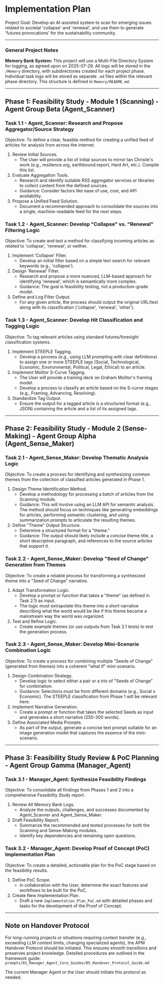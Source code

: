# Implementation Plan

Project Goal: Develop an AI-assisted system to scan for emerging issues related to societal 'collapse' and 'renewal', and use them to generate 'futures provocations' for the sustainability community.

---
### General Project Notes

**Memory Bank System:**
This project will use a Multi-File Directory System for logging, as agreed upon on 2025-07-29. All logs will be stored in the `/Memory` directory, with subdirectories created for each project phase. Individual task logs will be stored as separate `.md` files within the relevant phase directory. This structure is defined in `Memory/README.md`.

---
## Phase 1: Feasibility Study - Module 1 (Scanning) - Agent Group Beta (Agent_Scanner)

### Task 1.1 - Agent_Scanner: Research and Propose Aggregator/Source Strategy
Objective: To define a clear, feasible method for creating a unified feed of articles for analysis from across the internet.
1.  Review Initial Sources.
    - The User will provide a list of initial sources to mirror Ian Christie's work (e.g., resilience.org, earthbound.report, Hard Art, etc.). Compile this list.
2.  Evaluate Aggregation Tools.
    - Research and identify suitable RSS aggregator services or libraries to collect content from the defined sources.
    - Guidance: Consider factors like ease of use, cost, and API availability.
3.  Propose a Unified Feed Solution.
    - Document a recommended approach to consolidate the sources into a single, machine-readable feed for the next steps.

### Task 1.2 - Agent_Scanner: Develop "Collapse" vs. "Renewal" Filtering Logic
Objective: To create and test a method for classifying incoming articles as related to 'collapse', 'renewal', or neither.
1.  Implement 'Collapse' Filter.
    - Develop an initial filter based on a simple text search for relevant keywords (e.g., 'collapse').
2.  Design 'Renewal' Filter.
    - Research and propose a more nuanced, LLM-based approach for identifying 'renewal', which is semantically more complex.
    - Guidance: The goal is feasibility testing, not a production-grade model.
3.  Define and Log Filter Output.
    - For any given article, the process should output the original URL/text along with its classification ('collapse', 'renewal', 'other').

### Task 1.3 - Agent_Scanner: Develop Hit Classification and Tagging Logic
Objective: To tag relevant articles using standard futures/foresight classification systems.
1.  Implement STEEPLE Tagging.
    - Develop a process (e.g., using LLM prompting with clear definitions) to assign one or more STEEPLE tags (Social, Technological, Economic, Environmental, Political, Legal, Ethical) to an article.
2.  Implement Molitor S-Curve Tagging.
    - The User will provide a training deck on Graham Molitor's framing model.
    - Develop a process to classify an article based on the S-curve stages (e.g., Framing, Advancing, Resolving).
3.  Standardize Tag Output.
    - Ensure the output for a tagged article is a structured format (e.g., JSON) containing the article and a list of its assigned tags.

---
## Phase 2: Feasibility Study - Module 2 (Sense-Making) - Agent Group Alpha (Agent_Sense_Maker)

### Task 2.1 - Agent_Sense_Maker: Develop Thematic Analysis Logic
Objective: To create a process for identifying and synthesizing common themes from the collection of classified articles generated in Phase 1.
1.  Design Theme Identification Method.
    - Develop a methodology for processing a batch of articles from the Scanning module.
    - Guidance: This will involve using an LLM API for semantic analysis. The method should focus on techniques like generating embeddings for articles, performing semantic clustering, and using summarization prompts to articulate the resulting themes.
2.  Define "Theme" Output Structure.
    - Determine a structured format for a "theme."
    - Guidance: The output should likely include a concise theme title, a short descriptive paragraph, and references to the source articles that support it.

### Task 2.2 - Agent_Sense_Maker: Develop "Seed of Change" Generation from Themes
Objective: To create a reliable process for transforming a synthesized theme into a "Seed of Change" narrative.
1.  Adapt Transformation Logic.
    - Develop a prompt or function that takes a "theme" (as defined in Task 2.1) as input.
    - The logic must extrapolate this theme into a short narrative describing what the world would be like if this theme became a mainstream way the world was organized.
2.  Test and Refine Logic.
    - Create example themes (or use outputs from Task 2.1 tests) to test the generation process.

### Task 2.3 - Agent_Sense_Maker: Develop Mini-Scenario Combination Logic
Objective: To create a process for combining multiple "Seeds of Change" (generated from themes) into a coherent "what if" mini-scenario.
1.  Design Combination Strategy.
    - Develop logic to select either a pair or a trio of "Seeds of Change" for combination.
    - Guidance: Selections must be from different domains (e.g., Social x Economic). The STEEPLE classification from Phase 1 will be relevant here.
2.  Implement Narrative Generation.
    - Create a prompt or function that takes the selected Seeds as input and generates a short narrative (250-300 words).
3.  Define Associated Media Prompts.
    - As part of the output, generate a concise text prompt suitable for an image generation model that captures the essence of the mini-scenario.

---
## Phase 3: Feasibility Study Review & PoC Planning - Agent Group Gamma (Manager_Agent)

### Task 3.1 - Manager_Agent: Synthesize Feasibility Findings
Objective: To consolidate all findings from Phases 1 and 2 into a comprehensive Feasibility Study report.
1.  Review All Memory Bank Logs.
    - Analyze the outputs, challenges, and successes documented by Agent_Scanner and Agent_Sense_Maker.
2.  Draft Feasibility Report.
    - Summarize the recommended and tested processes for both the Scanning and Sense-Making modules.
    - Identify key dependencies and remaining open questions.

### Task 3.2 - Manager_Agent: Develop Proof of Concept (PoC) Implementation Plan
Objective: To create a detailed, actionable plan for the PoC stage based on the feasibility results.
1.  Define PoC Scope.
    - In collaboration with the User, determine the exact features and workflows to be built for the PoC.
2.  Create New Implementation Plan.
    - Draft a new `Implementation_Plan_PoC.md` with detailed phases and tasks for the development of the Proof of Concept.

---
## Note on Handover Protocol
For long-running projects or situations requiring context transfer (e.g., exceeding LLM context limits, changing specialized agents), the APM Handover Protocol should be initiated. This ensures smooth transitions and preserves project knowledge. Detailed procedures are outlined in the framework guide:
`prompts/01_Manager_Agent_Core_Guides/05_Handover_Protocol_Guide.md`

The current Manager Agent or the User should initiate this protocol as needed.